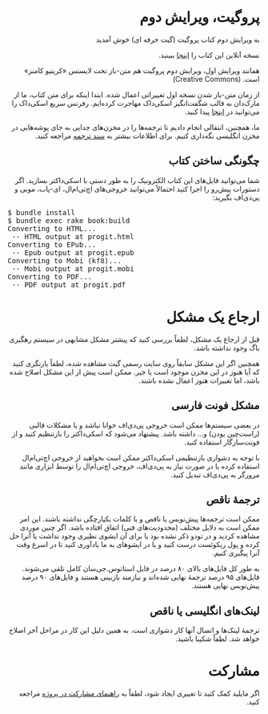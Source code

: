 <h1 dir="rtl">پروگیت، ویرایش دوم</h1>
<p dir="rtl">به ویرایش دوم کتاب پروگیت (گیت حرفه ای) خوش آمدید</p>
<p dir="rtl">نسخه آنلاین این کتاب را <a href="http://git-scm.com/book/fa/v2" target="_blank">اینجا</a> ببینید.
</p>
<p dir="rtl">
همانند ویرایش اول، ویرایش دوم پروگیت هم متن-باز تحت لایسنس «کریتیو کامنز» است. (Creative Commons)
</p>
<p dir="rtl">
از زمان متن-باز شدن نسخه اول تغییراتی اعمال شده.
ابتدا اینکه برای متن کتاب، ما از مارک‌دان به قالب شگفت‌انگیز اسکی‌داک مهاجرت کرده‌ایم. رفرنس سریع اسکی‌داک  را می‌توانید در <a href="https://asciidoctor.org/docs/asciidoc-syntax-quick-reference/">اینجا</a> پیدا کنید.
</p>
<p dir="rtl">
ما، همچنین، انتقالی انجام دادیم تا ترجمه‌ها را در مخزن‌های جدایی به جای پوشه‌هایی در مخزن انگلیسی نگه‌داری کنیم.
برای اطلاعات بیشتر به <a href="https://github.com/progit2-fa/progit2/blob/master/TRANSLATING.md">سند ترجمه</a> مراجعه کنید.
</p>
<h2 dir="rtl">چگونگی ساختن کتاب</h2>
<p dir="rtl">
شما می‌توانید فایل‌های این کتاب الکترونیک را به طور دستی با اسکی‌داکتر بسازید.
اگر دستورات پیش‌رو را اجرا کنید احتمالاً می‌توانید خروجی‌های اچ‌تی‌ام‌ال، ای-پاب، موبی و پی‌دی‌اف بگیرید:
</p>
<pre>
$ bundle install
$ bundle exec rake book:build
Converting to HTML...
 -- HTML output at progit.html
Converting to EPub...
 -- Epub output at progit.epub
Converting to Mobi (kf8)...
 -- Mobi output at progit.mobi
Converting to PDF...
 -- PDF output at progit.pdf
</pre>
<h1 dir="rtl">ارجاع یک مشکل</h1>
<p dir="rtl">
قبل از ارجاع یک مشکل، لطفاً بررسی کنید که پیشتر مشکل مشابهی در سیستم رهگیری باگ وجود نداشته باشد.
</p><p dir="rtl">
همچنین اگر این مشکل سابقاً روی سایت رسمی گیت مشاهده شده، لطفاً بازنگری کنید که آیا هنوز در این مخزن موجود است یا خیر.
ممکن است پیش از این مشکل اصلاح شده باشد، اما تغییرات هنوز اعمال نشده باشند.
</p>
<h2 dir="rtl">مشکل فونت فارسی</h2>
<p dir="rtl">
در بعضی سیستم‌ها ممکن است خروجی پی‌دی‌اف خوانا نباشد و یا مشکلات قالبی (راست‌چین بودن) و... داشته باشد.
پیشنهاد می‌شود که اسکی‌داکتر را بازتنظیم کنید و از فونت‌سازگار استفاده کنید.
</p><p dir="rtl">
با توجه به دشواری بازتنظیمی اسکی‌داکتر ممکن است بخواهید از خروجی اچ‌تی‌ام‌ال استفاده کرده یا در صورت نیاز به پی‌دی‌اف، خروجی اچ‌تی‌ام‌ال را توسط ابزاری مانند مرورگر به پی‌دی‌اف تبدیل کنید.
</p>
<h2 dir="rtl">ترجمهٔ ناقص</h2>
<p dir="rtl">
ممکن است ترجمه‌ها پیش‌نویس یا ناقص و یا کلمات یکپارچگی نداشته باشند. این امر ممکن است به دلایل مختلف (محدودیت‌های فنی) اتفاق افتاده باشد. اگر چنین موردی مشاهده کردید و در تودو ذکر نشده بود یا برای
آن ایشوی نظیری وجود نداشت یا آنرا حل کرده و پول ریکوئست درست کنید و یا در ایشوهای به ما یادآوری کنید تا در اسرع وقت آنرا پیگیری کنیم.
</p><p dir="rtl">
به طور کل فایل‌های بالای ۸۰ درصد در فایل استاتوس.جی‌سان کامل تلقی می‌شوند.
فایل‌های ۹۵ درصد ترجمهٔ نهایی شده‌اند و نیازمند بازبینی هستند و فایل‌های ۹۰ درصد پیش‌نویس نهایی هستند.
</p>
<h2 dir="rtl">لینک‌های انگلیسی یا ناقص</h2>
<p dir="rtl">
ترجمهٔ لینک‌ها و اتصال آنها کار دشواری است. به همین دلیل این کار در مراحل آخر اصلاح خواهد شد. لطفاً شکیبا باشید.
</p>
<h1 dir="rtl">مشارکت</h1>
<p dir="rtl">
اگر مایلید کمک کنید تا تغییری ایجاد شود، لطفاً به <a href="https://github.com/progit2-fa/progit2/blob/master/CONTRIBUTING.md">راهنمای مشارکت در پروژه</a> مراجعه کنید.
</p>
